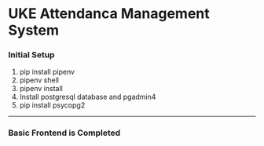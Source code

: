 # UKE Attendanca Management System

### Initial Setup

1. pip install pipenv
2. pipenv shell
3. pipenv install
4. Install postgresql database and pgadmin4
5. pip install psycopg2

---

### Basic Frontend is Completed

